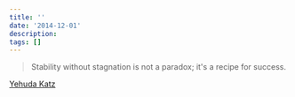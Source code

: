 ```yaml
---
title: ''
date: '2014-12-01'
description:
tags: []
---
```


> Stability without stagnation is not a paradox; it's a recipe for success.

[Yehuda Katz](https://news.ycombinator.com/item?id=8679624)
